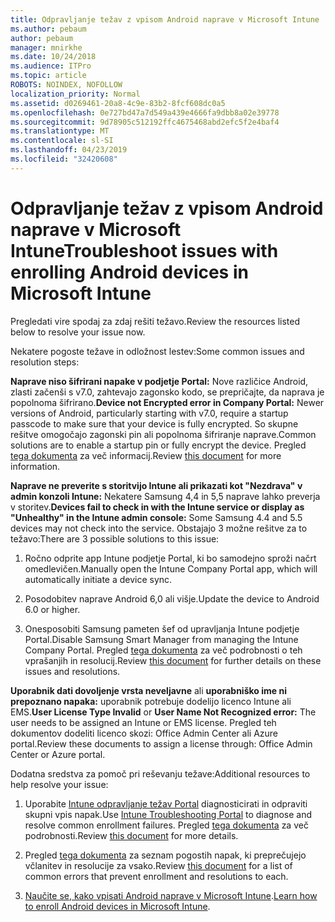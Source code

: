 ```yaml
---
title: Odpravljanje težav z vpisom Android naprave v Microsoft Intune
ms.author: pebaum
author: pebaum
manager: mnirkhe
ms.date: 10/24/2018
ms.audience: ITPro
ms.topic: article
ROBOTS: NOINDEX, NOFOLLOW
localization_priority: Normal
ms.assetid: d0269461-20a8-4c9e-83b2-8fcf608dc0a5
ms.openlocfilehash: 0e727bd47a7d549a439e4666fa9dbb8a02e39778
ms.sourcegitcommit: 9d78905c512192ffc4675468abd2efc5f2e4baf4
ms.translationtype: MT
ms.contentlocale: sl-SI
ms.lasthandoff: 04/23/2019
ms.locfileid: "32420608"
---
```

# <a name="troubleshoot-issues-with-enrolling-android-devices-in-microsoft-intune"></a><span data-ttu-id="ccdf7-102">Odpravljanje težav z vpisom Android naprave v Microsoft Intune</span><span class="sxs-lookup"><span data-stu-id="ccdf7-102">Troubleshoot issues with enrolling Android devices in Microsoft Intune</span></span>

<span data-ttu-id="ccdf7-103">Pregledati vire spodaj za zdaj rešiti težavo.</span><span class="sxs-lookup"><span data-stu-id="ccdf7-103">Review the resources listed below to resolve your issue now.</span></span>
  
<span data-ttu-id="ccdf7-104">Nekatere pogoste težave in odložnost lestev:</span><span class="sxs-lookup"><span data-stu-id="ccdf7-104">Some common issues and resolution steps:</span></span>
  
 <span data-ttu-id="ccdf7-105">**Naprave niso šifrirani napake v podjetje Portal:** Nove različice Android, zlasti začenši s v7.0, zahtevajo zagonsko kodo, se prepričajte, da naprava je popolnoma šifrirano.</span><span class="sxs-lookup"><span data-stu-id="ccdf7-105">**Device not Encrypted error in Company Portal:** Newer versions of Android, particularly starting with v7.0, require a startup passcode to make sure that your device is fully encrypted.</span></span> <span data-ttu-id="ccdf7-106">So skupne rešitve omogočajo zagonski pin ali popolnoma šifriranje naprave.</span><span class="sxs-lookup"><span data-stu-id="ccdf7-106">Common solutions are to enable a startup pin or fully encrypt the device.</span></span> <span data-ttu-id="ccdf7-107">Pregled [tega dokumenta](https://docs.microsoft.com/intune-user-help/your-device-appears-encrypted-but-cp-says-otherwise-android) za več informacij.</span><span class="sxs-lookup"><span data-stu-id="ccdf7-107">Review [this document](https://docs.microsoft.com/intune-user-help/your-device-appears-encrypted-but-cp-says-otherwise-android) for more information.</span></span> 
  
 <span data-ttu-id="ccdf7-108">**Naprave ne preverite s storitvijo Intune ali prikazati kot "Nezdrava" v admin konzoli Intune:** Nekatere Samsung 4,4 in 5,5 naprave lahko preverja v storitev.</span><span class="sxs-lookup"><span data-stu-id="ccdf7-108">**Devices fail to check in with the Intune service or display as "Unhealthy" in the Intune admin console:** Some Samsung 4.4 and 5.5 devices may not check into the service.</span></span> <span data-ttu-id="ccdf7-109">Obstajajo 3 možne rešitve za to težavo:</span><span class="sxs-lookup"><span data-stu-id="ccdf7-109">There are 3 possible solutions to this issue:</span></span> 
  
1. <span data-ttu-id="ccdf7-110">Ročno odprite app Intune podjetje Portal, ki bo samodejno sproži načrt omedlevičen.</span><span class="sxs-lookup"><span data-stu-id="ccdf7-110">Manually open the Intune Company Portal app, which will automatically initiate a device sync.</span></span>
    
2. <span data-ttu-id="ccdf7-111">Posodobitev naprave Android 6,0 ali višje.</span><span class="sxs-lookup"><span data-stu-id="ccdf7-111">Update the device to Android 6.0 or higher.</span></span>
    
3. <span data-ttu-id="ccdf7-112">Onesposobiti Samsung pameten šef od upravljanja Intune podjetje Portal.</span><span class="sxs-lookup"><span data-stu-id="ccdf7-112">Disable Samsung Smart Manager from managing the Intune Company Portal.</span></span> <span data-ttu-id="ccdf7-113">Pregled [tega dokumenta](https://docs.microsoft.com/intune-classic/troubleshoot/troubleshoot-device-enrollment-in-intune#devices-fail-to-check-in-with-the-intune-service-and-display-as-unhealthy-in-the-intune-admin-console) za več podrobnosti o teh vprašanjih in resolucij.</span><span class="sxs-lookup"><span data-stu-id="ccdf7-113">Review [this document](https://docs.microsoft.com/intune-classic/troubleshoot/troubleshoot-device-enrollment-in-intune#devices-fail-to-check-in-with-the-intune-service-and-display-as-unhealthy-in-the-intune-admin-console) for further details on these issues and resolutions.</span></span> 
    
 <span data-ttu-id="ccdf7-114">**Uporabnik dati dovoljenje vrsta neveljavne** ali **uporabniško ime ni prepoznano napaka:** uporabnik potrebuje dodelijo licenco Intune ali EMS.</span><span class="sxs-lookup"><span data-stu-id="ccdf7-114">**User License Type Invalid** or **User Name Not Recognized error:** The user needs to be assigned an Intune or EMS license.</span></span> <span data-ttu-id="ccdf7-115">Pregled teh dokumentov dodeliti licenco skozi: Office Admin Center ali Azure portal.</span><span class="sxs-lookup"><span data-stu-id="ccdf7-115">Review these documents to assign a license through: Office Admin Center or Azure portal.</span></span> 
  
<span data-ttu-id="ccdf7-116">Dodatna sredstva za pomoč pri reševanju težave:</span><span class="sxs-lookup"><span data-stu-id="ccdf7-116">Additional resources to help resolve your issue:</span></span>
  
1. <span data-ttu-id="ccdf7-117">Uporabite [Intune odpravljanje težav Portal](https://devicemanagement.microsoft.com/#blade/Microsoft_Intune_DeviceSettings/TroubleshootBlade) diagnosticirati in odpraviti skupni vpis napak.</span><span class="sxs-lookup"><span data-stu-id="ccdf7-117">Use [Intune Troubleshooting Portal](https://devicemanagement.microsoft.com/#blade/Microsoft_Intune_DeviceSettings/TroubleshootBlade) to diagnose and resolve common enrollment failures.</span></span> <span data-ttu-id="ccdf7-118">Pregled [tega dokumenta](https://docs.microsoft.com/intune/help-desk-operators) za več podrobnosti.</span><span class="sxs-lookup"><span data-stu-id="ccdf7-118">Review [this document](https://docs.microsoft.com/intune/help-desk-operators) for more details.</span></span> 
    
2. <span data-ttu-id="ccdf7-119">Pregled [tega dokumenta](https://docs.microsoft.com/intune-classic/Troubleshoot/troubleshoot-device-enrollment-in-intune) za seznam pogostih napak, ki preprečujejo včlanitev in resolucije za vsako.</span><span class="sxs-lookup"><span data-stu-id="ccdf7-119">Review [this document](https://docs.microsoft.com/intune-classic/Troubleshoot/troubleshoot-device-enrollment-in-intune) for a list of common errors that prevent enrollment and resolutions to each.</span></span> 
    
3. <span data-ttu-id="ccdf7-120">[Naučite se, kako vpisati Android naprave v Microsoft Intune](https://docs.microsoft.com/intune/android-enroll).</span><span class="sxs-lookup"><span data-stu-id="ccdf7-120">[Learn how to enroll Android devices in Microsoft Intune](https://docs.microsoft.com/intune/android-enroll).</span></span>
    


